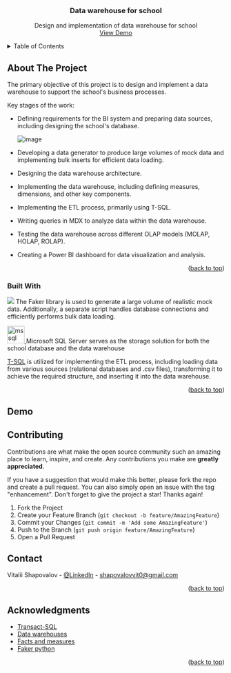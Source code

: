 <a id="readme-top"></a>

<!-- PROJECT LOGO -->
<br />
<div align="center">
<!--   <a href="https://github.com/othneildrew/Best-README-Template">
    <img src="images/logo.png" alt="Logo" width="80" height="80">
  </a> -->

  <h3 align="center">Data warehouse for school</h3>

  <p align="center">
    Design and implementation of data warehouse for school
    <br />
    <a href="#demo">View Demo</a>
  </p>
</div>



<!-- TABLE OF CONTENTS -->
<details>
  <summary>Table of Contents</summary>
  <ol>
    <li>
      <a href="#about-the-project">About The Project</a>
      <ul>
        <li><a href="#built-with">Built With</a></li>
      </ul>
    </li>
    <li><a href='#demo'>Demo</a></li>
    <li><a href="#contributing">Contributing</a></li>
    <li><a href="#contact">Contact</a></li>
    <li><a href="#acknowledgments">Acknowledgments</a></li>
  </ol>
</details>




<!-- ABOUT THE PROJECT -->
## About The Project

The primary objective of this project is to design and implement a data warehouse to support the school's business processes.

Key stages of the work:
* Defining requirements for the BI system and preparing data sources, including designing the school's database.
  
  ![image](https://github.com/user-attachments/assets/f83d4f55-f671-4db3-be0d-02f9c577e0dc)

* Developing a data generator to produce large volumes of mock data and implementing bulk inserts for efficient data loading.
* Designing the data warehouse architecture.
* Implementing the data warehouse, including defining measures, dimensions, and other key components.
* Implementing the ETL process, primarily using T-SQL.
* Writing queries in MDX to analyze data within the data warehouse.
* Testing the data warehouse across different OLAP models (MOLAP, HOLAP, ROLAP).
* Creating a Power BI dashboard for data visualization and analysis.

<p align="right">(<a href="#readme-top">back to top</a>)</p>


### Built With
<p> <a href="https://pypi.org/project/Faker/"><img src="https://skillicons.dev/icons?i=py" /></a> The Faker library is used to generate a large volume of realistic mock data. Additionally, a separate script handles database connections and efficiently performs bulk data loading.  </p> 

<p> <a href="https://www.microsoft.com/en-us/sql-server" target="_blank" rel="noreferrer"> <img src="https://www.svgrepo.com/show/303229/microsoft-sql-server-logo.svg" alt="mssql" width="40" height="40"/> </a> Microsoft SQL Server serves as the storage solution for both the school database and the data warehouse </p>
<p> <a href="https://en.wikipedia.org/wiki/Transact-SQL">T-SQL</a> is utilized for implementing the ETL process, including loading data from various sources (relational databases and .csv files), transforming it to achieve the required structure, and inserting it into the data warehouse. </p>


</p>
<p align="right">(<a href="#readme-top">back to top</a>)</p>


## Demo


<!-- CONTRIBUTING -->
## Contributing

Contributions are what make the open source community such an amazing place to learn, inspire, and create. Any contributions you make are **greatly appreciated**.

If you have a suggestion that would make this better, please fork the repo and create a pull request. You can also simply open an issue with the tag "enhancement".
Don't forget to give the project a star! Thanks again!

1. Fork the Project
2. Create your Feature Branch (`git checkout -b feature/AmazingFeature`)
3. Commit your Changes (`git commit -m 'Add some AmazingFeature'`)
4. Push to the Branch (`git push origin feature/AmazingFeature`)
5. Open a Pull Request


<!-- CONTACT -->
## Contact

Vitalii Shapovalov - [@LinkedIn](https://www.linkedin.com/in/vitalii-shapovalov-6670ba26a/) - shapovalovvit0@gmail.com

<p align="right">(<a href="#readme-top">back to top</a>)</p>



<!-- ACKNOWLEDGMENTS -->
## Acknowledgments

* [Transact-SQL](https://en.wikipedia.org/wiki/Transact-SQL)
* [Data warehouses](https://cloud.google.com/learn/what-is-a-data-warehouse)
* [Facts and measures](https://www.toucantoco.com/en/blog/differences-facts-measures-metrics)
* [Faker python](https://pypi.org/project/Faker/)

<p align="right">(<a href="#readme-top">back to top</a>)</p>
